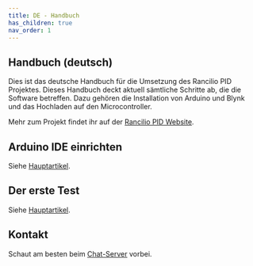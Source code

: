 ```yaml
---
title: DE - Handbuch
has_children: true
nav_order: 1
---
```


## Handbuch (deutsch)

Dies ist das deutsche Handbuch für die Umsetzung des Rancilio PID Projektes. Dieses Handbuch deckt aktuell sämtliche Schritte ab, die die Software betreffen. Dazu gehören die Installation von Arduino und Blynk und das Hochladen auf den Microcontroller.

Mehr zum Projekt findet ihr auf der [Rancilio PID Website](http://rancilio-pid.de/).

## Arduino IDE einrichten
Siehe [Hauptartikel](arduino.md).

## Der erste Test
Siehe [Hauptartikel](der-erste-test.md).

## Kontakt
Schaut am besten beim [Chat-Server](https://chat.rancilio-pid.de/) vorbei.
